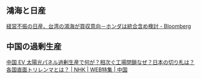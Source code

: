 ## 鴻海と日産

[経営不振の日産、台湾の鴻海が買収意向－ホンダは統合含め検討 - Bloomberg](https://www.bloomberg.co.jp/news/articles/2024-12-18/SOO4WZT1UM0W00)

## 中国の過剰生産

[中国 EV 太陽光パネル過剰生産で何が？相次ぐ工場閉鎖なぜ？日本の切り札は？各国直面トリレンマとは？ | NHK | WEB特集 | 中国](https://www3.nhk.or.jp/news/html/20241218/k10014671651000.html)
